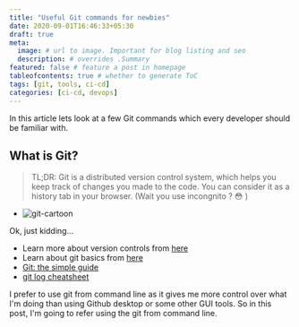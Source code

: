 ```yaml
---
title: "Useful Git commands for newbies"
date: 2020-09-01T16:46:33+05:30
draft: true
meta:
  image: # url to image. Important for blog listing and seo
  description: # overrides .Summary
featured: false # feature a post in homepage
tableofcontents: true # whether to generate ToC
tags: [git, tools, ci-cd]
categories: [ci-cd, devops]
---
```


<!--  Start Typing... -->
In this article lets look at a few Git commands which every developer should be familiar with.

## What is Git?

> TL;DR: Git is a distributed version control system, which helps you keep track of changes you made to the code. You can consider it as a history tab in your browser. (Wait you use incongnito ? :flushed: )

- ![git-cartoon](https://imgs.xkcd.com/comics/git.png)

Ok, just kidding...

- Learn more about version controls from [here](https://www.geeksforgeeks.org/version-control-systems/)
- Learn about git basics from [here](https://areknawo.com/git-basics-the-only-introduction-you-will-ever-need/)
- [Git: the simple guide](http://rogerdudler.github.io/git-guide/)
- [git log cheatsheet](https://devhints.io/git-log)

I prefer to use git from command line as it gives me more control over what I'm doing than using Github desktop or some other GUI tools. So in this post, I'm going to refer using the git from command line.
